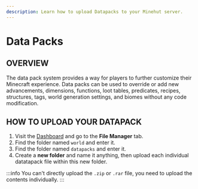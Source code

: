 ```yaml
---
description: Learn how to upload Datapacks to your Minehut server.
---
```


# Data Packs

## OVERVIEW

The data pack system provides a way for players to further customize their Minecraft experience. Data packs can be used to override or add new advancements, dimensions, functions, loot tables, predicates, recipes, structures, tags, world generation settings, and biomes without any code modification.

## HOW TO UPLOAD YOUR DATAPACK

1. Visit the [Dashboard](https://minehut.com/dashboard/home) and go to the **File Manager** tab.
2. Find the folder named `world` and enter it.
3. Find the folder named `datapacks` and enter it.
4. Create a **new folder** and name it anything, then upload each individual datatapack file within this new folder.

:::info
You can't directly upload the `.zip` or `.rar` file, you need to upload the contents individually.
:::
